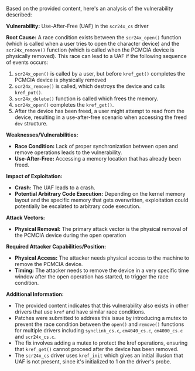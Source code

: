 Based on the provided content, here's an analysis of the vulnerability described:

**Vulnerability:** Use-After-Free (UAF) in the `scr24x_cs` driver

**Root Cause:**
A race condition exists between the `scr24x_open()` function (which is called when a user tries to open the character device) and the `scr24x_remove()` function (which is called when the PCMCIA device is physically removed). This race can lead to a UAF if the following sequence of events occurs:

1.  `scr24x_open()` is called by a user, but before `kref_get()` completes the PCMCIA device is physically removed
2.  `scr24x_remove()` is called, which destroys the device and calls `kref_put()`. 
3.  `scr24x_delete()` function is called which frees the memory.
4.  `scr24x_open()` completes the `kref_get()`.
5.   After the device has been freed, a user might attempt to read from the device, resulting in a use-after-free scenario when accessing the freed `dev` structure.

**Weaknesses/Vulnerabilities:**
- **Race Condition:** Lack of proper synchronization between open and remove operations leads to the vulnerability.
- **Use-After-Free:**  Accessing a memory location that has already been freed.

**Impact of Exploitation:**
- **Crash:** The UAF leads to a crash.
- **Potential Arbitrary Code Execution:** Depending on the kernel memory layout and the specific memory that gets overwritten, exploitation could potentially be escalated to arbitrary code execution.

**Attack Vectors:**

- **Physical Removal:** The primary attack vector is the physical removal of the PCMCIA device during the open operation

**Required Attacker Capabilities/Position:**

- **Physical Access:** The attacker needs physical access to the machine to remove the PCMCIA device.
- **Timing:** The attacker needs to remove the device in a very specific time window after the open operation has started, to trigger the race condition.

**Additional Information:**

- The provided content indicates that this vulnerability also exists in other drivers that use `kref` and have similar race conditions.
- Patches were submitted to address this issue by introducing a mutex to prevent the race condition between the `open()` and `remove()` functions for multiple drivers including `synclink_cs.c`, `cm4040_cs.c`, `cm4000_cs.c` and `scr24x_cs.c`.
- The fix involves adding a mutex to protect the kref operations, ensuring that `kref_get()` cannot proceed after the device has been removed.
- The `scr24x_cs` driver uses `kref_init` which gives an initial illusion that UAF is not present, since it's initialized to 1 on the driver's probe.